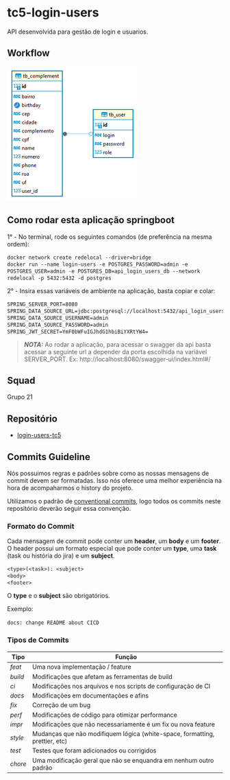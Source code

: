 # tc5-login-users

API desenvolvida para gestão de login e usuarios.

## Workflow

![modelo-realcional](modelo-relacional.png)

## Como rodar esta aplicação springboot

1° - No terminal, rode os seguintes comandos (de preferência na mesma ordem):

```
docker network create redelocal --driver=bridge
docker run --name login-users -e POSTGRES_PASSWORD=admin -e POSTGRES_USER=admin -e POSTGRES_DB=api_login_users_db --network redelocal -p 5432:5432 -d postgres
```

2° - Insira essas variáveis de ambiente na aplicação, basta copiar e colar:

```
SPRING_SERVER_PORT=8080
SPRING_DATA_SOURCE_URL=jdbc:postgresql://localhost:5432/api_login_users_db
SPRING_DATA_SOURCE_USERNAME=admin
SPRING_DATA_SOURCE_PASSWORD=admin
SPRING_JWT_SECRET=YmF0bWFuIGJhdG1hbiBiYXRtYW4=
```

> **_NOTA:_**  Ao rodar a aplicação, para acessar o swagger da api basta acessar a seguinte url a depender da porta escolhida
> na variável SERVER_PORT. Ex: http://localhost:8080/swagger-ui/index.html#/

## Squad
Grupo 21

## Repositório

- [login-users-tc5](https://github.com/paulohto/login-users-tc5)

## Commits Guideline

Nós possuimos regras e padrões sobre como as nossas mensagens de commit devem ser formatadas. Isso nós oferece uma
melhor experiência na hora de acompaharmos o history do projeto.

Utilizamos o padrão de [conventional commits](https://www.conventionalcommits.org/), logo todos os commits neste
repositório deverão seguir essa convenção.

### Formato do Commit

Cada mensagem de commit pode conter um **header**, um **body** e um **footer**. O header possui um formato especial
que pode conter um **type**, uma **task** (task ou história do jira) e um **subject**.

```
<type>(<task>): <subject>
<body>
<footer>
```

O **type** e o **subject** são obrigatórios.

Exemplo:

`docs: change README about CICD`

### Tipos de Commits

| Tipo    | Função                                                                      |
| ------- | --------------------------------------------------------------------------- |
| _feat_  | Uma nova implementação / feature                                            |
| _build_ | Modificações que afetam as ferramentas de build                             |
| _ci_    | Modificações nos arquivos e nos scripts de configuração de CI               |
| _docs_  | Modificações em documentações e afins                                       |
| _fix_   | Correção de um bug                                                          |
| _perf_  | Modificações de código para otimizar performance                            |
| _impr_  | Modificações que não necessariamente é um fix ou nova feature               |
| _style_ | Mudanças que não modifiquem lógica (white-space, formatting, prettier, etc) |
| _test_  | Testes que foram adicionados ou corrigidos                                  |
| _chore_ | Uma modificação geral que não se enquandra em nenhum outro padrão           |